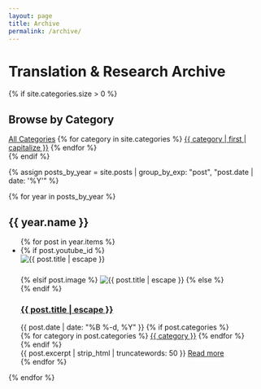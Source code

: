 ```yaml
---
layout: page
title: Archive
permalink: /archive/
---
```


<div class="archive-page">
  <h1 class="archive-title">Translation & Research Archive</h1>
  
  {% if site.categories.size > 0 %}
  <div class="archive-categories">
    <h2>Browse by Category</h2>
    <div class="category-filter">
      <a href="#" class="active" data-category="all">All Categories</a>
      {% for category in site.categories %}
      <a href="#" data-category="{{ category | first }}">{{ category | first | capitalize }}</a>
      {% endfor %}
    </div>
  </div>
  {% endif %}
  
  {% assign posts_by_year = site.posts | group_by_exp: "post", "post.date | date: '%Y'" %}
  
  <div class="archive-list-container">
    {% for year in posts_by_year %}
    <h2 class="archive-year">{{ year.name }}</h2>
    <ul class="archive-list">
      {% for post in year.items %}
      <li class="archive-item" {% if post.categories %}data-categories="{{ post.categories | join: ' ' }}"{% endif %}>
        <div class="archive-post-container">
          <div class="archive-post-image">
            {% if post.youtube_id %}
              <div class="youtube-thumbnail-container">
                <img src="https://img.youtube.com/vi/{{ post.youtube_id }}/hqdefault.jpg" alt="{{ post.title | escape }}">
                <div class="play-button-overlay">
                  <div class="play-button">
                    <svg xmlns="http://www.w3.org/2000/svg" viewBox="0 0 24 24" width="24" height="24">
                      <path fill="white" d="M8 5v14l11-7z"/>
                    </svg>
                  </div>
                </div>
              </div>
            {% elsif post.image %}
              <img src="{{ post.image | relative_url }}" alt="{{ post.title | escape }}">
            {% else %}
              <div class="post-thumbnail placeholder"></div>
            {% endif %}
          </div>
          <div class="archive-post-content">
            <h3 class="archive-post-title">
              <a href="{{ post.url | relative_url }}">{{ post.title | escape }}</a>
            </h3>
            <div class="archive-post-meta">
              <span class="archive-post-date">{{ post.date | date: "%B %-d, %Y" }}</span>
              {% if post.categories %}
              <div class="post-categories">
                {% for category in post.categories %}
                <a href="#" data-filter="{{ category }}" class="category-tag">{{ category }}</a>
                {% endfor %}
              </div>
              {% endif %}
            </div>
            <div class="archive-post-excerpt">
              {{ post.excerpt | strip_html | truncatewords: 50 }}
              <a href="{{ post.url | relative_url }}" class="read-more">Read more</a>
            </div>
          </div>
        </div>
      </li>
      {% endfor %}
    </ul>
    {% endfor %}
  </div>
</div>

<script>
  document.addEventListener('DOMContentLoaded', function() {
    const categoryFilters = document.querySelectorAll('.category-filter a');
    const archiveItems = document.querySelectorAll('.archive-item');
    
    categoryFilters.forEach(filter => {
      filter.addEventListener('click', function(e) {
        e.preventDefault();
        
        // Remove active class from all filters
        categoryFilters.forEach(f => f.classList.remove('active'));
        
        // Add active class to clicked filter
        this.classList.add('active');
        
        const category = this.getAttribute('data-category');
        
        // Show/hide items based on category
        archiveItems.forEach(item => {
          if (category === 'all') {
            item.style.display = 'block';
          } else {
            const itemCategories = item.getAttribute('data-categories');
            if (itemCategories && itemCategories.includes(category)) {
              item.style.display = 'block';
            } else {
              item.style.display = 'none';
            }
          }
        });
      });
    });
    
    // Handle category tag clicks
    document.querySelectorAll('.post-categories .category-tag').forEach(tag => {
      tag.addEventListener('click', function(e) {
        e.preventDefault();
        
        const categoryToFilter = this.getAttribute('data-filter');
        
        // Find and click the corresponding category filter
        categoryFilters.forEach(filter => {
          if (filter.getAttribute('data-category') === categoryToFilter) {
            filter.click();
          }
        });
      });
    });
    
    // YouTube thumbnail click handling
    document.querySelectorAll('.youtube-thumbnail-container').forEach(thumbnail => {
      thumbnail.addEventListener('click', function() {
        const postLink = this.closest('.archive-post-container').querySelector('.archive-post-title a').getAttribute('href');
        if (postLink) {
          window.location.href = postLink;
        }
      });
      
      // Make the thumbnail look clickable
      thumbnail.style.cursor = 'pointer';
    });
  });
  if (window.location.hash) {
  const category = window.location.hash.substring(1); // Remove the # symbol
  
  // Find the corresponding category filter and click it
  const categoryFilters = document.querySelectorAll('.category-filter a');
  categoryFilters.forEach(filter => {
    if (filter.getAttribute('data-category') === category) {
      filter.click();
      
      // Scroll to the filter to make it visible
      filter.scrollIntoView({ behavior: 'smooth', block: 'center' });
    }
  });
</script>